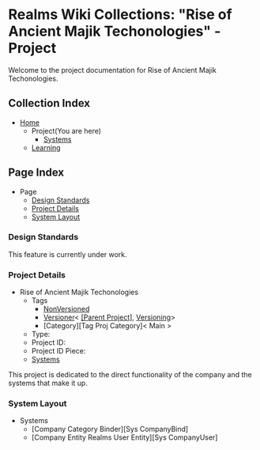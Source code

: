 [Page]:https://github.com/Ancient-Majik-Tech/Learn.Tutorial.MainCollect/blob/main/MainProjects/Company/ProjectHome.md

[Page Home]:https://github.com/Ancient-Majik-Tech/Learn.Tutorial.Collections/blob/main/Project/Extends/ProjectUpdateInWorks.md
[Page Learn Home]:https://github.com/Ancient-Majik-Tech/Learn.Tutorial.Collections/blob/main/Project/Extends/ProjectUpdateInWorks.md

[Sec Standards]:link#design-standards
[Sec Details]:link#project-details
[Sec Layout]:link#system-layout

[Proj Parent]:link
[Proj Parent Versions]:link

[Tag Proj NonVer]:link
[Tag Proj Versioner]:link

# Realms Wiki Collections: "Rise of Ancient Majik Techonologies" - Project

Welcome to the project documentation for Rise of Ancient Majik Techonologies.


## Collection Index

- [Home][Page Home] 
	- Project(You are here)
		- [Systems][Sec Layout]
	- [Learning][Page Learn Home]

## Page Index

- Page
	- [Design Standards][Sec Standards]
	- [Project Details][Sec Details]
	- [System Layout][Sec Layout]

### Design Standards

This feature is currently under work.

### Project Details

- Rise of Ancient Majik Techonologies
	- Tags
		- [NonVersioned][Tag Proj NonVer]
		- [Versioner][Tag Proj Versioner]< [[Parent Project]][Proj Parent], [Versioning][Proj Parent Versions]>
		- [Category][Tag Proj Category]< Main >
	- Type: 
	- Project ID:
	- Project ID Piece:
	- [Systems][Sec Layout]

This project is dedicated to the direct functionality of the company and the systems that make it up.

### System Layout

- Systems
	- [Company Category Binder][Sys CompanyBind]
	- [Company Entity Realms User Entity][Sys CompanyUser]
